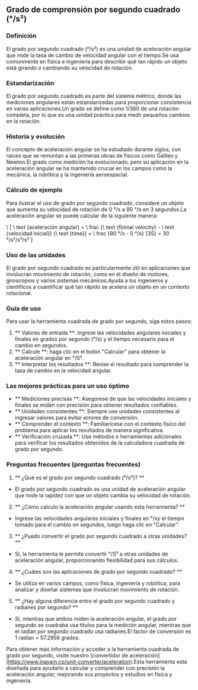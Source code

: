## Grado de comprensión por segundo cuadrado (°/s²)

### Definición
El grado por segundo cuadrado (°/s²) es una unidad de aceleración angular que mide la tasa de cambio de velocidad angular con el tiempo.Se usa comúnmente en física e ingeniería para describir qué tan rápido un objeto está girando o cambiando su velocidad de rotación.

### Estandarización
El grado por segundo cuadrado es parte del sistema métrico, donde las mediciones angulares están estandarizadas para proporcionar consistencia en varias aplicaciones.Un grado se define como 1/360 de una rotación completa, por lo que es una unidad práctica para medir pequeños cambios en la rotación.

### Historia y evolución
El concepto de aceleración angular se ha estudiado durante siglos, con raíces que se remontan a las primeras obras de físicos como Galileo y Newton.El grado como medición ha evolucionado, pero su aplicación en la aceleración angular se ha mantenido crucial en los campos como la mecánica, la robótica y la ingeniería aeroespacial.

### Cálculo de ejemplo
Para ilustrar el uso de grado por segundo cuadrado, considere un objeto que aumenta su velocidad de rotación de 0 °/s a 90 °/s en 3 segundos.La aceleración angular se puede calcular de la siguiente manera:

\ [
\ text {aceleración angular} = \ frac {\ text {fininal velocity} - \ text {velocidad inicial}} {\ text {time}} = \ frac {90 °/s - 0 °/s} {3S} = 30 °/s²/s²/s²
\]

### Uso de las unidades
El grado por segundo cuadrado es particularmente útil en aplicaciones que involucran movimiento de rotación, como en el diseño de motores, giroscopios y varios sistemas mecánicos.Ayuda a los ingenieros y científicos a cuantificar qué tan rápido se acelera un objeto en un contexto rotacional.

### Guía de uso
Para usar la herramienta cuadrada de grado por segundo, siga estos pasos:
1. ** Valores de entrada **: Ingrese las velocidades angulares iniciales y finales en grados por segundo (°/s) y el tiempo necesario para el cambio en segundos.
2. ** Calcule **: haga clic en el botón "Calcular" para obtener la aceleración angular en °/S².
3. ** Interpretar los resultados **: Revise el resultado para comprender la tasa de cambio en la velocidad angular.

### Las mejores prácticas para un uso óptimo
- ** Mediciones precisas **: Asegúrese de que las velocidades iniciales y finales se midan con precisión para obtener resultados confiables.
- ** Unidades consistentes **: Siempre use unidades consistentes al ingresar valores para evitar errores de conversión.
- ** Comprender el contexto **: Familiarícese con el contexto físico del problema para aplicar los resultados de manera significativa.
- ** Verificación cruzada **: Use métodos o herramientas adicionales para verificar los resultados obtenidos de la calculadora cuadrada de grado por segundo.

### Preguntas frecuentes (preguntas frecuentes)

1. ** ¿Qué es el grado por segundo cuadrado (°/s²)? **
- El grado por segundo cuadrado es una unidad de aceleración angular que mide la rapidez con que un objeto cambia su velocidad de rotación.

2. ** ¿Cómo calculo la aceleración angular usando esta herramienta? **
- Ingrese las velocidades angulares iniciales y finales en °/sy el tiempo tomado para el cambio en segundos, luego haga clic en "Calcular".

3. ** ¿Puedo convertir el grado por segundo cuadrado a otras unidades? **
- Sí, la herramienta le permite convertir °/S² a otras unidades de aceleración angular, proporcionando flexibilidad para sus cálculos.

4. ** ¿Cuáles son las aplicaciones de grado por segundo cuadrado? **
- Se utiliza en varios campos, como física, ingeniería y robótica, para analizar y diseñar sistemas que involucran movimiento de rotación.

5. ** ¿Hay alguna diferencia entre el grado por segundo cuadrado y radianes por segundo? **
- Sí, mientras que ambos miden la aceleración angular, el grado por segundo se cuadraba usa títulos para la medición angular, mientras que el radian por segundo cuadrado usa radianes.El factor de conversión es 1 radian = 57.2958 grados.

Para obtener más información y acceder a la herramienta cuadrada de grado por segundo, visite nuestro [convertidor de aceleración] (https://www.inayam.co/unit-converter/aceleration).Esta herramienta está diseñada para ayudarlo a calcular y comprender con precisión la aceleración angular, mejorando sus proyectos y estudios en física y ingeniería.
